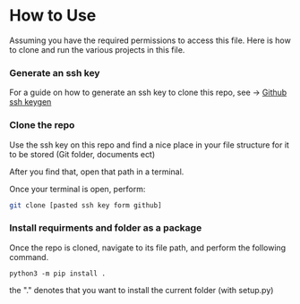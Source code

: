 # How to Use

Assuming you have the required permissions to access this file. Here is how to clone and run the various projects in this file.

### Generate an ssh key

For a guide on how to generate an ssh key to clone this repo, see ->
[Github ssh keygen](https://docs.github.com/en/authentication/connecting-to-github-with-ssh/generating-a-new-ssh-key-and-adding-it-to-the-ssh-agent)

### Clone the repo

Use the ssh key on this repo and find a nice place in your file structure for it to be stored (Git folder, documents ect)

After you find that, open that path in a terminal.

Once your terminal is open, perform:
```bash
git clone [pasted ssh key form github]
```

### Install requirments and folder as a package

Once the repo is cloned, navigate to its file path, and perform the following command.

```
python3 -m pip install .
```

the "." denotes that you want to install the current folder (with setup.py)